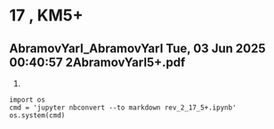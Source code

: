 # **17 , KM5+**

## AbramovYarI_AbramovYarI	Tue, 03 Jun 2025 00:40:57	2AbramovYarI5+.pdf

1. 


```
import os 
cmd = 'jupyter nbconvert --to markdown rev_2_17_5+.ipynb'
os.system(cmd)
```
